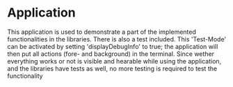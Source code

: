 # Application
This application is used to demonstrate a part of the implemented functionalities in the libraries. There is also a test included.
This 'Test-Mode' can be activated by setting 'displayDebugInfo' to true; the application will then put all actions (fore- and background)
in the terminal. Since wether everything works or not is visible and hearable while using the application, and the libraries have tests as well, 
no more testing is required to test the functionality
